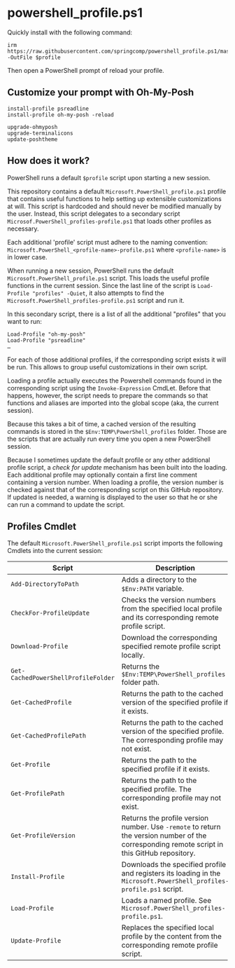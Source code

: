 # powershell_profile.ps1

Quickly install with the following command:

```pwsh
irm https://raw.githubusercontent.com/springcomp/powershell_profile.ps1/master/Microsoft.PowerShell_profile.ps1 -OutFile $profile
```

Then open a PowerShell prompt of reload your profile.

## Customize your prompt with Oh-My-Posh

```pwsh
install-profile psreadline
install-profile oh-my-posh -reload

upgrade-ohmyposh
upgrade-terminalicons
update-poshtheme
```

## How does it work?

PowerShell runs a default `$profile` script upon starting a new session.

This repository contains a default `Microsoft.PowerShell_profile.ps1` profile that contains useful functions to help setting up extensible customizations at will. This script is hardcoded and should never be modified manually by the user. Instead, this script delegates to a secondary script `Microsof.PowerShell_profiles-profile.ps1` that loads other profiles as necessary.

Each additional 'profile' script must adhere to the naming convention: `Microsoft.PowerShell_<profile-name>-profile.ps1` where `<profile-name>` is in lower case.

When running a new session, PowerShell runs the default `Microsoft.PowerShell_profile.ps1` script. This loads the useful profile functions in the current session. Since the last line of the script is `Load-Profile "profiles" -Quiet`, it also attempts to find the `Microsoft.PowerShell_profiles-profile.ps1` script and run it.

In this secondary script, there is a list of all the additional "profiles" that you want to run:

```pwsh
Load-Profile "oh-my-posh"
Load-Profile "psreadline"
…
```

For each of those additional profiles, if the corresponding script exists it will be run. This allows to group useful customizations in their own script.

Loading a profile actually executes the Powershell commands found in the corresponding script using the `Invoke-Expression` CmdLet. Before that happens, however, the script needs to prepare the commands so that functions and aliases are imported into the global scope (aka, the current session).

Because this takes a bit of time, a cached version of the resulting commands is stored in the `$Env:TEMP\PowerShell_profiles` folder. Those are the scripts that are actually run every time you open a new PowerShell session.

Because I sometimes update the default profile or any other additional profile script, a _check for update_ mechanism has been built into the loading. Each additional profile may optionally contain a first line comment containing a version number. When loading a profile, the version number is checked against that of the corresponding script on this GitHub repository. If updated is needed, a warning is displayed to the user so that he or she can run a command to update the script.

## Profiles Cmdlet

The default `Microsoft.PowerShell_profile.ps1` script imports the following Cmdlets into the current session:

|Script|Description|
|---|---|
|`Add-DirectoryToPath`|Adds a directory to the `$Env:PATH` variable.|
|`CheckFor-ProfileUpdate`|Checks the version numbers from the specified local profile and its corresponding remote profile script.|
|`Download-Profile`|Download the corresponding specified remote profile script locally.|
|`Get-CachedPowerShellProfileFolder`|Returns the `$Env:TEMP\PowerShell_profiles` folder path.|
|`Get-CachedProfile`|Returns the path to the cached version of the specified profile if it exists.|
|`Get-CachedProfilePath`|Returns the path to the cached version of the specified profile. The corresponding profile may not exist.|
|`Get-Profile`|Returns the path to the specified profile if it exists.|
|`Get-ProfilePath`|Returns the path to the specified profile. The corresponding profile may not exist.|
|`Get-ProfileVersion`|Returns the profile version number. Use `-remote` to return the version number of the corresponding remote script in this GitHub repository.|
|`Install-Profile`|Downloads the specified profile and registers its loading in the `Microsoft.PowerShell_profiles-profile.ps1` script.|
|`Load-Profile`|Loads a named profile. See `Microsof.PowerShell_profiles-profile.ps1`.|
|`Update-Profile`|Replaces the specified local profile by the content from the corresponding remote profile script.|